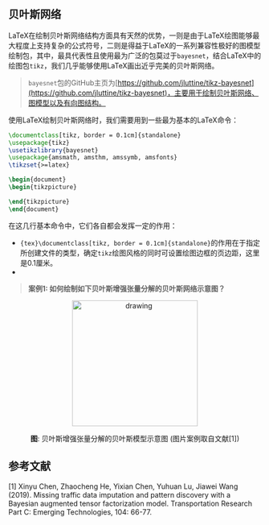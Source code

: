 
贝叶斯网络
-----------

LaTeX在绘制贝叶斯网络结构方面具有天然的优势，一则是由于LaTeX绘图能够最大程度上支持复杂的公式符号，二则是得益于LaTeX的一系列兼容性极好的图模型绘制包，其中，最具代表性且使用最为广泛的包莫过于`bayesnet`，结合LaTeX中的绘图包`tikz`，我们几乎能够使用LaTeX画出近乎完美的贝叶斯网络。

> `bayesnet`包的GitHub主页为[https://github.com/jluttine/tikz-bayesnet](https://github.com/jluttine/tikz-bayesnet)，主要用于绘制贝叶斯网络、图模型以及有向图结构。

使用LaTeX绘制贝叶斯网络时，我们需要用到一些最为基本的LaTeX命令：

```tex
\documentclass[tikz, border = 0.1cm]{standalone}
\usepackage{tikz}
\usetikzlibrary{bayesnet}
\usepackage{amsmath, amsthm, amssymb, amsfonts}
\tikzset{>=latex}

\begin{document}
\begin{tikzpicture}

\end{tikzpicture}
\end{document}
```

在这几行基本命令中，它们各自都会发挥一定的作用：

- ```{tex}\documentclass[tikz, border = 0.1cm]{standalone}```的作用在于指定所创建文件的类型，确定`tikz`绘图风格的同时可设置绘图边框的页边距，这里是0.1厘米。
- 



> **案例1: 如何绘制如下贝叶斯增强张量分解的贝叶斯网络示意图？**

<p align="center">
<img src="https://github.com/xinychen/awesome-latex-drawing/blob/master/BayesNet/BATF.png" alt="drawing" width="250"/>
</p>

<p align="center">
<b>图</b>: 贝叶斯增强张量分解的贝叶斯模型示意图 (图片案例取自文献[1])
</p>


参考文献
------------

[1] Xinyu Chen, Zhaocheng He, Yixian Chen, Yuhuan Lu, Jiawei Wang (2019). Missing traffic data imputation and pattern discovery with a Bayesian augmented tensor factorization model. Transportation Research Part C: Emerging Technologies, 104: 66-77.
